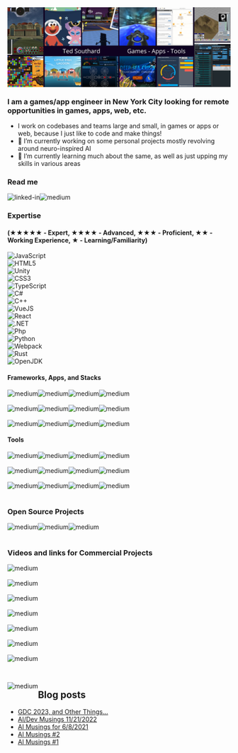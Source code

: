 <img align="center" alt="banner collage" src="./TSBanner1.png" />

### I am a games/app engineer in New York City looking for remote opportunities in games, apps, web, etc.

- I work on codebases and teams large and small, in games or apps or web, because I just like to code and make things!
- 🔭 I’m currently working on some personal projects mostly revolving around neuro-inspired AI
- 🌱 I’m currently learning much about the same, as well as just upping my skills in various areas

### Read me
[<img align="left" alt="linked-in" src="https://img.shields.io/badge/linkedin-%230077B5.svg?&style=for-the-badge&logo=linkedin&logoColor=white" />](https://www.linkedin.com/in/tedsouthard)
[<img align="left" alt="medium" src="https://img.shields.io/badge/medium-%2312100E.svg?&style=for-the-badge&logo=medium&logoColor=white" />](https://medium.com/@BablBrain)
<br>

### Expertise
<h4>(★★★★★ - Expert, ★★★★ - Advanced, ★★★ - Proficient, ★★ - Working Experience, ★ - Learning/Familiarity)</h4>

![JavaScript](https://img.shields.io/badge/-JavaScript_★★★★-black?style=for-the-badge&logo=javascript)<br>
![HTML5](https://img.shields.io/badge/-HTML5_★★★★-E34F26?style=for-the-badge&logo=html5&logoColor=white)<br>
![Unity](https://img.shields.io/badge/Unity_★★★-100000?style=for-the-badge&logo=unity&logoColor=white)<br>
![CSS3](https://img.shields.io/badge/-CSS3_★★★-1572B6?style=for-the-badge&logo=css3)<br>
![TypeScript](https://img.shields.io/badge/-TypeScript_★★★-3178C6?style=for-the-badge&logo=typescript&logoColor=white)<br>
![C#](https://img.shields.io/badge/-C%23_★★★-00599C?style=for-the-badge&logo=csharp)<br>
![C++](https://img.shields.io/badge/-C++_★★★-00599C?style=for-the-badge&logo=c)<br>
![VueJS](https://img.shields.io/badge/Vue.js_★★-35495E?style=for-the-badge&logo=vuedotjs&logoColor=4FC08D)<br>
![React](https://img.shields.io/badge/-React_★★-61dafb?style=for-the-badge&logo=react&logoColor=black)<br>
![.NET](https://img.shields.io/badge/.NET_★★-512BD4?style=for-the-badge&logo=dotnet&logoColor=white)<br>
![Php](https://img.shields.io/badge/-php_★★-394989?style=for-the-badge&logo=php)<br>
![Python](https://img.shields.io/badge/-Python_★-black?style=for-the-badge&logo=Python)<br>
![Webpack](https://img.shields.io/badge/Webpack_★-8DD6F9?style=for-the-badge&logo=Webpack&logoColor=white)<br>
![Rust](https://img.shields.io/badge/-Rust_★-maroon?style=for-the-badge&logo=rust)<br>
![OpenJDK](https://img.shields.io/badge/OpenJDK_★-ED8B00?style=for-the-badge&logo=openjdk&logoColor=white)

#### Frameworks, Apps, and Stacks
<div>
<img align="left" alt="medium" src="https://img.shields.io/badge/-Nodejs-black?style=for-the-badge&logo=Node.js" />
<img align="left" alt="medium" src="https://img.shields.io/badge/Cordova-35434F?style=for-the-badge&logo=apache-cordova&logoColor=E8E8E8" />
<img align="left" alt="medium" src="https://img.shields.io/badge/Socket.io-010101?&style=for-the-badge&logo=Socket.io&logoColor=white" />
<img align="left" alt="medium" src="https://img.shields.io/badge/jQuery-0769AD?style=for-the-badge&logo=jquery&logoColor=white" />
</div><br><br>
<div>
<img align="left" alt="medium" src="https://img.shields.io/badge/gradle-02303A?style=for-the-badge&logo=gradle&logoColor=white" />
<img align="left" alt="medium" src="https://img.shields.io/badge/Electron-2B2E3A?style=for-the-badge&logo=electron&logoColor=9FEAF9" />
<img align="left" alt="medium" src="https://img.shields.io/badge/Xamarin-3498DB?style=for-the-badge&logo=xamarin&logoColor=white" />
<img align="left" alt="medium" src="https://img.shields.io/badge/cytoscape.js-F7DF1E?style=for-the-badge&logo=cytoscape.js&logoColor=000" />
</div><br><br>
<div>
<img align="left" alt="medium" src="https://img.shields.io/badge/d3.js-F9A03C?style=for-the-badge&logo=d3.js&logoColor=white" />
<img align="left" alt="medium" src="https://img.shields.io/badge/-MySQL-black?style=for-the-badge&logo=mysql" />
<img align="left" alt="medium" src="https://img.shields.io/badge/-Docker-black?style=for-the-badge&logo=docker" />
<img align="left" alt="medium" src="https://img.shields.io/badge/Amazon%20AWS-232F3E?style=for-the-badge&logo=amazon-aws" />
</div><br>

#### Tools
<div>
<img align="left" alt="medium" src="https://img.shields.io/badge/-VS%20code-007ACC?style=for-the-badge&logo=visual-studio-code" />
<img align="left" alt="medium" src="https://img.shields.io/badge/-VS2019-mediumorchid?style=for-the-badge&logo=visual-studio" />
<img align="left" alt="medium" src="https://img.shields.io/badge/-GitHub-181717?style=for-the-badge&logo=github" />
<img align="left" alt="medium" src="https://img.shields.io/badge/-BitBucket-darkblue?style=for-the-badge&logo=bitbucket" />
</div><br><br>
<div>
<img align="left" alt="medium" src="https://img.shields.io/badge/-Jira-blue?style=for-the-badge&logo=jira" />
<img align="left" alt="medium" src="https://img.shields.io/badge/Figma-F24E1E?style=for-the-badge&logo=figma&logoColor=white" />
<img align="left" alt="medium" src="https://img.shields.io/badge/Canva-%2300C4CC.svg?&style=for-the-badge&logo=Canva&logoColor=white" />
<img align="left" alt="medium" src="https://img.shields.io/badge/Inkscape-000000?style=for-the-badge&logo=Inkscape&logoColor=white" />
</div><br><br>
<div>
<img align="left" alt="medium" src="https://img.shields.io/badge/Xampp-F37623?style=for-the-badge&logo=xampp&logoColor=white" />
<img align="left" alt="medium" src="https://img.shields.io/badge/Android_Studio-3DDC84?style=for-the-badge&logo=android-studio&logoColor=white" />
<img align="left" alt="medium" src="https://img.shields.io/badge/Eclipse-2C2255?style=for-the-badge&logo=eclipse&logoColor=white" />
<img align="left" alt="medium" src="https://img.shields.io/badge/eslint-3A33D1?style=for-the-badge&logo=eslint&logoColor=white" />
</div><br><br>

### Open Source Projects
[<img align="left" alt="medium" src="https://img.shields.io/badge/-Libra&#32;Audio-tomato?&style=for-the-badge" />](https://github.com/snhu-labs/Libra-Audio)
[<img align="left" alt="medium" src="https://img.shields.io/badge/-Libra&#32;Text-orangered?&style=for-the-badge" />](https://github.com/snhu-labs/Libra-Text)
[<img align="left" alt="medium" src="https://img.shields.io/badge/-WorkSprite-blue?&style=for-the-badge" />](https://github.com/digitalflux/WorkSprite)
<br><br>

### Videos and links for Commercial Projects
[<img align="left" alt="medium" src="https://img.shields.io/badge/Mobile%20Game-Learn%20with%20Sesame%20Street-brightgreen?style=for-the-badge" />](https://play.google.com/store/apps/details?id=com.homer.sesame)
<br>
<br>
[<img align="left" alt="medium" src="https://img.shields.io/badge/Service-InsightNG-orange?style=for-the-badge" />](https://www.insightng.com)
<br>
<br>
[<img align="left" alt="medium" src="https://img.shields.io/badge/Game-Little%20Fish%20Lagoon-4A738C?style=for-the-badge" />](https://vimeo.com/417368718)
<br>
<br>
[<img align="left" alt="medium" src="https://img.shields.io/badge/Game-Crisis%20In%20Space-011341?style=for-the-badge" />](https://vimeo.com/417383037)
<br>
<br>
[<img align="left" alt="medium" src="https://img.shields.io/badge/Game-Dodge%20Bots-444459?style=for-the-badge" />](https://ivanlukianchuk.com/project/will-pwn-4-food)
<br>
<br>
[<img align="left" alt="medium" src="https://img.shields.io/badge/Game-Epic%20Frontiers-30475D?style=for-the-badge" />](https://www.youtube.com/watch?v=BgmsDIY57n4)
<br>
<br>
[<img align="left" alt="medium" src="https://img.shields.io/badge/Other%20And%20Older-BablBrain-blue?style=for-the-badge" />](https://www.bablbrain.com/about-me/)

<br>
<br>

[<img align="left" alt="medium" src="https://img.shields.io/badge/Epic%20Frontiers-BablBrain-blue?style=for-the-badge" />](https://www.github.com/DigitalFlux/projects/EpicFrontiers.md)

## Blog posts
<!-- BLOG-POST-LIST:START -->
- [GDC 2023, and Other Things…](https://medium.com/@BablBrain/gdc-2023-and-other-things-3ffb25d8a8b)
- [AI/Dev Musings 11/21/2022](https://www.bablbrain.com/2022/11/21/ai-dev-musings-11-21-2022)
- [AI Musings for 6/8/2021](https://medium.com/@BablBrain/ai-musings-for-6-8-2021-40875c9af059?source=rss-b9478367f2ea------2)
- [AI Musings #2](https://medium.com/@BablBrain/ai-musings-2-13149aaae36a?source=rss-b9478367f2ea------2)
- [AI Musings #1](https://medium.com/@BablBrain/ai-musings-1-25a74a5e5604?source=rss-b9478367f2ea------2)
<!-- BLOG-POST-LIST:END -->
